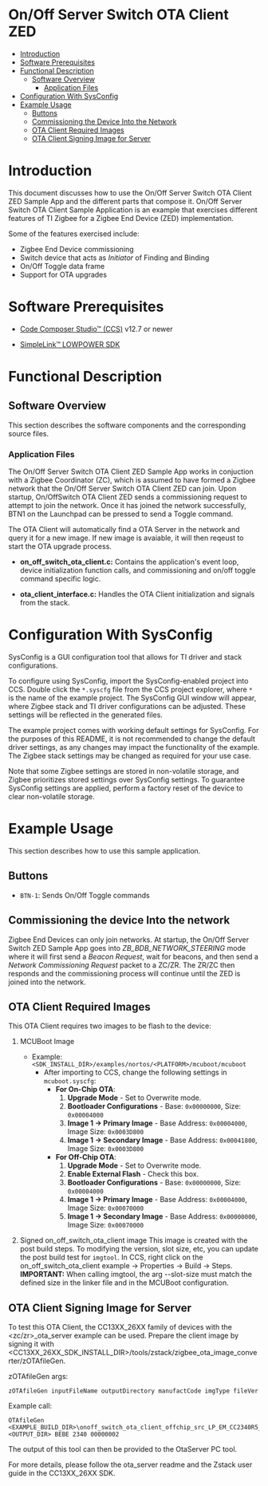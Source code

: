 # On/Off Server Switch OTA Client ZED

* [Introduction](#intro)
* [Software Prerequisites](#software-prereqs)
* [Functional Description](#functional-desc)
    * [Software Overview](#software-overview)
        * [Application Files](#application)
* [Configuration With SysConfig](#sysconfig)
* [Example Usage](#usage)
    * [Buttons](#usage-buttons)
    * [Commissioning the Device Into the Network](#Commission-Device)
    * [OTA Client Required Images](#Required-Images)
    * [OTA Client Signing Image for Server](#OTA-Client-Image)

# <a name="intro"></a> Introduction

This document discusses how to use the On/Off Server Switch OTA Client ZED Sample App and the different parts that compose it. On/Off Server Switch OTA Client Sample Application is an
example that exercises different features of TI Zigbee for a Zigbee End Device (ZED)
implementation.

Some of the features exercised include:

- Zigbee End Device commissioning
- Switch device that acts as *Initiator* of Finding and Binding
- On/Off Toggle data frame
- Support for OTA upgrades

# <a name="software-prereqs"></a> Software Prerequisites

- [Code Composer Studio&trade; (CCS)](http://processors.wiki.ti.com/index.php/Download_CCS#Download_the_latest_CCS) v12.7 or newer

- [SimpleLink&trade; LOWPOWER SDK](http://www.ti.com/tool/SIMPLELINK-LOWPOWER-SDK)

# <a name="functional-desc"></a> Functional Description

## <a name="software-overview"></a> Software Overview

This section describes the software components and the corresponding source files.

### <a name="application"></a> Application Files

The On/Off Server Switch OTA Client ZED Sample App works in conjuction with a Zigbee Coordinator (ZC),
which is assumed to have formed a Zigbee network that the On/Off Server Switch OTA Client ZED can
join. Upon startup, On/OffSwitch OTA Client ZED sends a commissioning request to attempt to join the network.
Once it has joined the network successfully, BTN1 on the Launchpad can be pressed to send a Toggle command.

The OTA Client will automatically find a OTA Server in the network and query it for a new image.
If new image is avaiable, it will then reqeust to start the OTA upgrade process.

- **on_off_switch_ota_client.c:** Contains the application's event loop, device initialization
function calls, and commissioning and on/off toggle command specific logic.

- **ota_client_interface.c:** Handles the OTA Client initialization and signals from the stack.

# <a name="sysconfig"></a> Configuration With SysConfig

SysConfig is a GUI configuration tool that allows for TI driver and stack configurations.

To configure using SysConfig, import the SysConfig-enabled project into CCS. Double
click the `*.syscfg` file from the CCS project explorer, where `*` is the name of the
example project. The SysConfig GUI window will appear, where Zigbee stack and TI driver
configurations can be adjusted. These settings will be reflected in the generated files.

The example project comes with working default settings for SysConfig. For the purposes
of this README, it is not recommended to change the default driver settings, as any
changes may impact the functionality of the example. The Zigbee stack settings may be
changed as required for your use case.

Note that some Zigbee settings are stored in non-volatile storage, and Zigbee
prioritizes stored settings over SysConfig settings. To guarantee SysConfig settings are
applied, perform a factory reset of the device to  clear non-volatile storage.

# <a name="usage"></a> Example Usage

This section describes how to use this sample application.

## <a name="usage-buttons"></a> Buttons

- `BTN-1`: Sends On/Off Toggle commands

## <a name="Commission-Device"></a> Commissioning the device Into the network

Zigbee End Devices can only join networks. At startup, the On/Off Server Switch ZED
Sample App goes into *ZB_BDB_NETWORK_STEERING* mode where it will first send a
*Beacon Request*, wait for beacons, and then send a *Network Commissioning Request*
packet to a ZC/ZR. The ZR/ZC then responds and the commissioning process will continue
until the ZED is joined into the network.

## <a name="Required-Images"></a> OTA Client Required Images
This OTA Client requires two images to be flash to the device:

1. MCUBoot Image
    * Example: `<SDK_INSTALL_DIR>/examples/nortos/<PLATFORM>/mcuboot/mcuboot`
        * After importing to CCS, change the following settings in `mcuboot.syscfg`:
            * **For On-Chip OTA**:
                1. **Upgrade Mode** - Set to Overwrite mode.
                3. **Bootloader Configurations** - Base: `0x00000000`, Size: `0x00004000`
                4. **Image 1 -> Primary Image** - Base Address: `0x00004000`, Image Size: `0x0003D800`
                5. **Image 1 -> Secondary Image** - Base Address: `0x00041800`, Image Size: `0x0003D800`
            * **For Off-Chip OTA**:
                1. **Upgrade Mode** - Set to Overwrite mode.
                2. **Enable External Flash** - Check this box.
                3. **Bootloader Configurations** - Base: `0x00000000`, Size: `0x00004000`
                4. **Image 1 -> Primary Image** - Base Address: `0x00004000`, Image Size: `0x00070000`
                5. **Image 1 -> Secondary Image** - Base Address: `0x00000000`, Image Size: `0x00070000`

2. Signed on_off_switch_ota_client image
    This image is created with the post build steps. To modifying the version, slot size, etc, you can update the post build test for `imgtool`.
    In CCS, right click on the on_off_switch_ota_client example -> Properties -> Build -> Steps.
    **IMPORTANT:** When calling imgtool, the arg --slot-size must match the defined size in the linker file and in the MCUBoot configuration.

## <a name="OTA-Client-Image"></a> OTA Client Signing Image for Server

To test this OTA Client, the CC13XX_26XX family of devices with the <zc/zr>_ota_server example can be used.
Prepare the client image by signing it with <CC13XX_26XX_SDK_INSTALL_DIR>/tools/zstack/zigbee_ota_image_converter/zOTAfileGen.

zOTAfileGen args:
```
zOTAfileGen inputFileName outputDirectory manufactCode imgType fileVer
```
Example call:
```
OTAfileGen <EXAMPLE_BUILD_DIR>\onoff_switch_ota_client_offchip_src_LP_EM_CC2340R5_freertos_ticlang_ota.bin <OUTPUT_DIR> BEBE 2340 00000002
```

The output of this tool can then be provided to the OtaServer PC tool.

For more details, please follow the ota_server readme and the Zstack user guide in the CC13XX_26XX SDK.